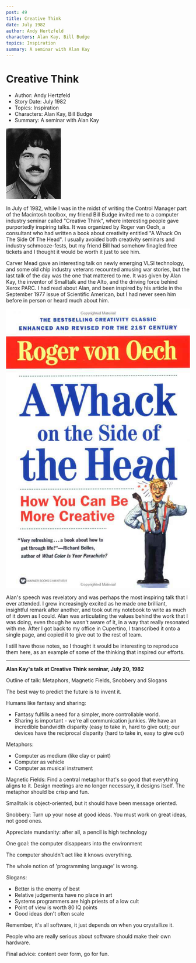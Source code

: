 ```yaml
---
post: 49
title: Creative Think
date: July 1982
author: Andy Hertzfeld
characters: Alan Kay, Bill Budge
topics: Inspiration
summary: A seminar with Alan Kay
---
```


# Creative Think
* Author: Andy Hertzfeld
* Story Date: July 1982
* Topics: Inspiration
* Characters: Alan Kay, Bill Budge
* Summary: A seminar with Alan Kay

![Alan Kay, in the PARC days](images/Alan_Kay.gif) 

In July of 1982, while I was in the midst of writing the Control Manager part of the Macintosh toolbox,  my friend Bill Budge invited me to a computer industry seminar called "Creative Think", where interesting people gave purportedly inspiring talks.  It was organized by Roger van Oech, a consultant who had written a book about creativity entitled "A Whack On The Side Of The Head".  I usually avoided both creativity seminars and industry schmooze-fests, but my friend Bill had somehow finagled free tickets and I thought it would be worth it just to see him.

Carver Mead gave an interesting talk on newly emerging VLSI technology, and some old chip industry veterans recounted amusing war stories, but the last talk of the day was the one that mattered to me.  It was given by Alan Kay, the inventor of Smalltalk and the Alto, and the driving force behind Xerox PARC.  I had read about Alan, and been inspired by his article in the September 1977 issue of Scientific American, but I had never seen him before in person or heard much about him.

![Roger's Book](images/whack.jpg)

Alan's speech was revelatory and was perhaps the most inspiring talk that I ever attended. I grew increasingly excited as he made one brilliant, insightful remark after another, and took out my notebook to write as much of it down as I could.  Alan was articulating the values behind the work that I was doing, even though he wasn't aware of it,  in a way that really resonated with me.  After I got back to my office in Cupertino, I transcribed it onto a single page, and copied it to give out to the rest of team.

I still have those notes, so I thought it would be interesting to reproduce them here, as an example of some of the thinking that inspired our efforts.

* * *

**Alan Kay's talk at Creative Think seminar, July 20, 1982**

Outline of talk:  Metaphors, Magnetic Fields, Snobbery and Slogans

The best way to predict the future is to invent it.

Humans like fantasy and sharing:

- Fantasy fulfills a need for a simpler, more controllable world.
- Sharing is important - we're all communication junkies.  We have an incredible bandwidth disparity (easy to take in, hard to give out); our devices have the reciprocal disparity (hard to take in, easy to give out)

Metaphors:

- Computer as medium (like clay or paint)
- Computer as vehicle
- Computer as musical instrument

Magnetic Fields: Find a central metaphor that's so good that everything aligns to it.  Design meetings are no longer necessary, it designs itself.  The metaphor should be crisp and fun.

Smalltalk is object-oriented, but it should have been message oriented.

Snobbery: Turn up your nose at good ideas.  You must work on great ideas, not good ones.

Appreciate mundanity:  after all, a pencil is high technology

One goal:  the computer disappears into the environment

The computer shouldn't act like it knows everything.

The whole notion of 'programming language' is wrong.

Slogans:

- Better is the enemy of best
- Relative judgements have no place in art
- Systems programmers are high priests of a low cult
- Point of view is worth 80 IQ points
- Good ideas don't often scale

Remember, it's all software, it just depends on when you crystallize it.

People who are really serious about software should make their own hardware.

Final advice: content over form, go for fun.